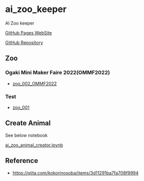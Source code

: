 # ai_zoo_keeper
AI Zoo keeper

[GitHub Pages WebSite](https://karaage0703.github.io/ai_zoo_keeper)

[GitHub Repository](https://github.com/karaage0703/ai_zoo_keeper)

## Zoo

### Ogaki Mini Maker Faire 2022(OMMF2022)
- [zoo_002_OMMF2022](./zoo_002_OMMF2022)

### Test
- [zoo_001](./zoo_001)

## Create Animal
See below notebook

[ai_zoo_animal_creator.ipynb](./ai_zoo_animal_creator.ipynb)


## Reference
- https://qiita.com/kokorinosoba/items/3d11291ba7fa708f9994
